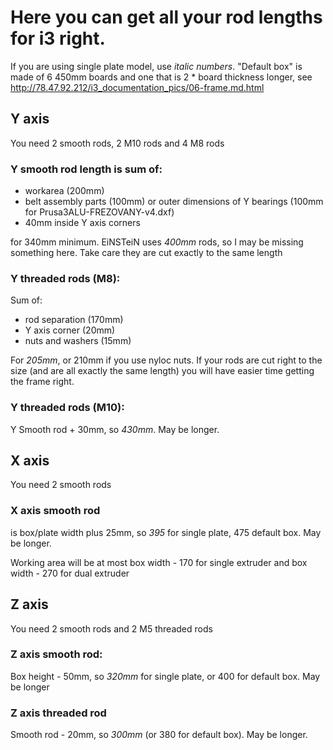 # Here you can get all your rod lengths for i3 right.
If you are using single plate model, use *italic numbers*.
"Default box" is made of 6 450mm boards and one that is 2 * board thickness longer, see http://78.47.92.212/i3_documentation_pics/06-frame.md.html

## Y axis
You need 2 smooth rods, 2 M10 rods and 4 M8 rods

### Y smooth rod length is sum of:
 * workarea (200mm)
 * belt assembly parts (100mm) or outer dimensions of Y bearings (100mm for Prusa3ALU-FREZOVANY-v4.dxf)
 * 40mm inside Y axis corners

for 340mm minimum. EiNSTeiN uses *400mm* rods, so I may be missing something here.
Take care they are cut exactly to the same length

### Y threaded rods (M8):
Sum of:
 * rod separation (170mm)
 * Y axis corner (20mm)
 * nuts and washers (15mm)

For *205mm*, or 210mm if you use nyloc nuts.
If your rods are cut right to the size (and are all exactly the same length) you will have easier time getting the frame right.

### Y threaded rods (M10):
Y Smooth rod + 30mm, so *430mm*. May be longer.


## X axis
You need 2 smooth rods

### X axis smooth rod
is box/plate width plus 25mm, so *395* for single plate, 475 default box. May be longer.

Working area will be at most box width - 170 for single extruder and box width - 270 for dual extruder

## Z axis
You need 2 smooth rods and 2 M5 threaded rods

### Z axis smooth rod:
Box height - 50mm, so *320mm* for single plate, or 400 for default box. May be longer
### Z axis threaded rod
Smooth rod - 20mm, so *300mm* (or 380 for default box). May be longer.
